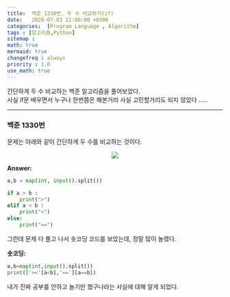 ```yaml
---
title:  백준 1330번, 두 수 비교하기(if) 
date:   2020-07-03 11:00:00 +0300
categories:  [Program Language , Algorithm]
tags : [알고리즘,Python]
sitemap :
math: true
mermaid: true
changefreq : always
priority : 1.0
use_math: true
---
```



간단하게 두 수 비교하는 백준 알고리즘을 풀어보았다.  
사실 if문 배우면서 누구나 한번쯤은 해본거라 사실 고민할거리도 되지 않았다 .....



----------

### 백준 1330번 

문제는 아래와 같이 간단하게 두 수를 비교하는 것이다.


<center><img src="../../assets/images/baekjoon2.png" ></center>


**Answer:**

```python 
a,b = map(int, input().split())

if a > b :
    print(">")
elif a < b :
    print("<")
else:
    print("==")
```

그런데 문제 다 풀고 나서 숏코딩 코드를 보았는데, 정말 많이 놀랬다.

**숏코딩:**
```python
a,b=map(int,input().split())
print(['><'[a<b],'=='][a==b])
```

내가 진짜 공부를 안하고 놀기만 했구나라는 사실에 대해 알게 되었다. 
